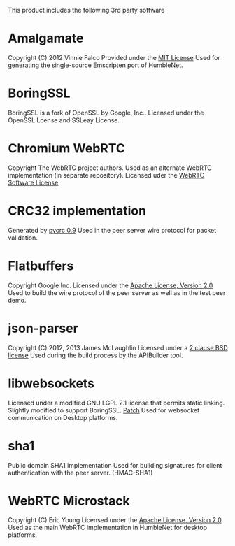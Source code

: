 This product includes the following 3rd party software

Amalgamate
==========
Copyright (C) 2012 Vinnie Falco
Provided under the [MIT License](http://www.opensource.org/license/MIT)
Used for generating the single-source Emscripten port of HumbleNet.

BoringSSL
=========
BoringSSL is a fork of OpenSSL by Google, Inc.. 
Licensed under the OpenSSL Lcense and SSLeay License.

Chromium WebRTC
===============
Copyright The WebRTC project authors.
Used as an alternate WebRTC implementation (in separate repository).
Licensed uder the [WebRTC Software License](https://webrtc.org/license/software/)

CRC32 implementation
====================
Generated by [pycrc 0.9](https://pycrc.org/)
Used in the peer server wire protocol for packet validation.

Flatbuffers
===========
Copyright Google Inc.
Licensed under the [Apache License, Version 2.0](http://www.apache.org/licenses/LICENSE-2.0)
Used to build the wire protocol of the peer server as well as in the test peer demo.

json-parser
===========
Copyright (C) 2012, 2013 James McLaughlin
Licensed under a [2 clause BSD license](3rdparty/json-parser)
Used during the build process by the APIBuilder tool.

libwebsockets
=============
Licensed under a modified GNU LGPL 2.1 license that permits static linking.
Slightly modified to support BoringSSL. [Patch](3rdparty/patches/websockets-boringssl.patch)
Used for websocket communication on Desktop platforms.

sha1
====
Public domain SHA1 implementation
Used for building signatures for client authentication with the peer server. (HMAC-SHA1)

WebRTC Microstack
=================
Copyright (C) Eric Young
Licensed under the [Apache License, Version 2.0](http://www.apache.org/licenses/LICENSE-2.0)
Used as the main WebRTC implementation in HumbleNet for desktop platforms.
